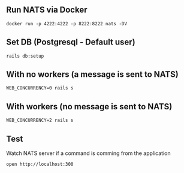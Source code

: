 ## Run NATS via Docker

```
docker run -p 4222:4222 -p 8222:8222 nats -DV
```

## Set DB (Postgresql - Default user)

```
rails db:setup
```

## With no workers (a message is sent to NATS)

```
WEB_CONCURRENCY=0 rails s
```

## With workers (no message is sent to NATS)

```
WEB_CONCURRENCY=2 rails s
```

## Test

Watch NATS server if a command is comming from the application

```
open http://localhost:300
```
